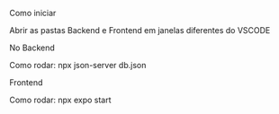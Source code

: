 Como iniciar

Abrir as pastas Backend e Frontend em janelas diferentes do VSCODE

No Backend

Como rodar: npx json-server db.json

Frontend

Como rodar: npx expo start